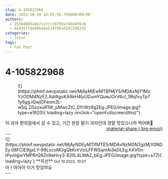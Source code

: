 ```yaml
---
slug: 4-105822968
date: 2022-10-10 10:03:58.795000+09:00
authors:
  - 15384885abb7ce7cc38759a74049f6c6
  - 01435f74a49ba8a519705ad242348232
categories:
  - Jisun
tags:
  - Fan Post
---
```


# 4-105822968

<div class="post-container" markdown="1">
<div class="content-container md-sidebar__scrollwrap" markdown="1">


<figure markdown="1">
![](https://phinf.wevpstatic.net/MjAyMjEwMTBfMjY5/MDAxNjY1MzYzODM4NzE2.XddtgoKA9kH4lyUDumYQuwJOrV6cI_3Rq1vyTp71y6gg.IQwjOFeom3L-w5q_D5szxuR1W_pMwcZtC_0YrWz9g2Eg.JPEG/image.jpg?type=e1920){ loading=lazy onclick="openFullscreen(this)"}
</figure>
이 과자 편의점에서 살 수 있고, 기간 한정 딸기 과자인데 정말 맛있으니까 먹어봐💖

</div>
</div>

<div style="text-align: right;" markdown="1">
<a href="https://weverse.io/fromis9/fanpost/4-105822968" style="text-align: right;">:material-share:{.big-emoji}</a>
</div>
---

<div class="comments-container md-sidebar__scrollwrap" markdown="1">
<div class="comment" markdown="1">
<div class='id-container' markdown="1">
![](https://phinf.wevpstatic.net/MjAyNDEyMTlfMTE5/MDAxNzM0NTgzMjY0NDEy.08FClE9gxLY-99LscoMUgQbKnrVicLFFWSqmAi3eGLEg.hXV0n-tPyoIqjwYMPRrQ8Zn9aHvy3-B2llL4LWAZ_bEg.JPEG/image.jpg?type=s72){ loading=lazy }
**<span class="artist">지선</span>** <small>Oct 10 2022, 10:07</small><br>
</div>
<div class='comment-body' markdown="1">
아ㅏ아아아 이거 맛있어요
</div>
</div>
</div>
---
